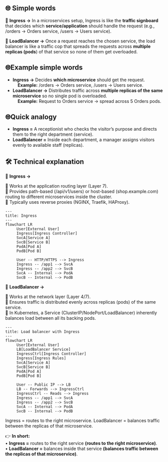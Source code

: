 ## 🌐 Simple words

🔷 	**Ingress →** In a microservices setup, Ingress is like the **traffic signboard** that decides which **service/application** should handle the request (e.g., /orders → Orders service, /users → Users service).

🔷 	**LoadBalancer →** Once a request reaches the chosen service, the load balancer is like a traffic cop that spreads the requests across **multiple replicas (pods**) of that service so none of them get overloaded.

## 🌐Example simple words
*	**Ingress →** Decides **which microservice** should get the request.<br>
     &nbsp;&nbsp;&nbsp;&nbsp;**Example:** /orders → Orders service, /users → Users service.
*	**LoadBalancer →** Distributes traffic across **multiple replicas of the same microservice** so no single pod is overloaded.<br>
     &nbsp;&nbsp;&nbsp;&nbsp;**Example:** Request to Orders service → spread across 5 Orders pods.

## 🌐Quick analogy
*	**Ingress =** A receptionist who checks the visitor’s purpose and directs them to the right department (service).
*	**LoadBalancer =** Inside each department, a manager assigns visitors evenly to available staff (replicas).


## 🛠 Technical explanation
🔷 	**Ingress →**

🔹	Works at the application routing layer (Layer 7).<br>
🔹	Provides path-based (/api/v1/users) or host-based (shop.example.com) routing to different microservices inside the cluster.<br>
🔹	Typically uses reverse proxies (NGINX, Traefik, HAProxy).

```mermaid
---
title: Ingress
---
flowchart LR
     User[External User]
     Ingress[Ingress Controller]
     SvcA[Service A]
     SvcB[Service B]
     PodA[Pod A]
     PodB[Pod B]

     User -- HTTP/HTTPS --> Ingress
     Ingress -- /app1 --> SvcA
     Ingress -- /app2 --> SvcB
     SvcA -- Internal --> PodA
     SvcB -- Internal --> PodB

```

🔷 	**LoadBalancer →**

🔹	Works at the network layer (Layer 4/7).<br>
🔹	Ensures traffic is distributed evenly across replicas (pods) of the same service.<br>
🔹	In Kubernetes, a Service (ClusterIP/NodePort/LoadBalancer) inherently balances load between all its backing pods.

```mermaid
---
title: Load balancer with Ingress
---
flowchart LR
     User[External User]
     LB[LoadBalancer Service]
     IngressCtrl[Ingress Controller]
     Ingress[Ingress Rules]
     SvcA[Service A]
     SvcB[Service B]
     PodA[Pod A]
     PodB[Pod B]

     User -- Public IP --> LB
     LB -- Forwards --> IngressCtrl
     IngressCtrl -- Reads --> Ingress
     Ingress -- /app1 --> SvcA
     Ingress -- /app2 --> SvcB
     SvcA -- Internal --> PodA
     SvcB -- Internal --> PodB

```

Ingress = routes to the right microservice.
LoadBalancer = balances traffic between the replicas of that microservice.

👉 **In short:**<br>
•	**Ingress =** routes to the right service **(routes to the right microservice)**.<br>
•	**LoadBalancer =** balances inside that service **(balances traffic between the replicas of that microservice)**.